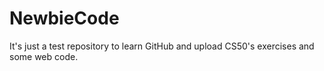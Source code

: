 # NewbieCode
It's just a test repository to learn GitHub and upload CS50's exercises and some web code.
